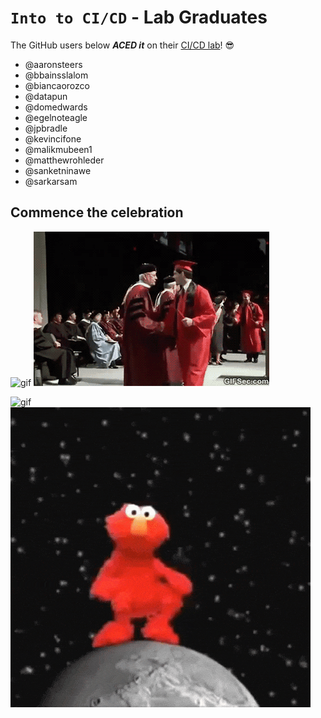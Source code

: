 # `Into to CI/CD` - Lab Graduates

The GitHub users below ***ACED it*** on their [CI/CD lab](intro.md)! 😎

[//]: # (Add your username below, in alphabetical order to prevent conflicts and duplication.)

- @aaronsteers
- @bbainsslalom
- @biancaorozco
- @datapun
- @domedwards
- @egelnoteagle
- @jpbradle
- @kevincifone
- @malikmubeen1
- @matthewrohleder
- @sanketninawe
- @sarkarsam

## Commence the celebration

[//]: # (Psst - feel free to add more art or GIFs here if you are so inclined!)

![gif](resources/congrats01.gif) ![gif](resources/grad-backflip.gif)

![gif](https://media.giphy.com/media/Is1O1TWV0LEJi/giphy.gif) ![gif](resources/elmo.gif)
